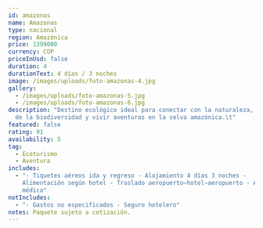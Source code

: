```yaml
---
id: amazonas
name: Amazonas
type: nacional
region: Amazónica
price: 1399000
currency: COP
priceInUsd: false
duration: 4
durationText: 4 días / 3 noches
image: /images/uploads/foto-amazonas-4.jpg
gallery:
  - /images/uploads/foto-amazonas-5.jpg
  - /images/uploads/foto-amazonas-6.jpg
description: "Destino ecológico ideal para conectar con la naturaleza, disfrutar
  de la biodiversidad y vivir aventuras en la selva amazónica.\t"
featured: false
rating: 91
availability: 5
tag:
  - Ecoturismo
  - Aventura
includes:
  - "- Tiquetes aéreos ida y regreso - Alojamiento 4 días 3 noches -
    Alimentación según hotel - Traslado aeropuerto–hotel–aeropuerto - Asistencia
    médica"
notIncludes:
  - "- Gastos no especificados - Seguro hotelero"
notes: Paquete sujeto a cotización.
---
```

